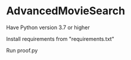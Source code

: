 # AdvancedMovieSearch

Have Python version 3.7 or higher

Install requirements from "requirements.txt"

Run proof.py
